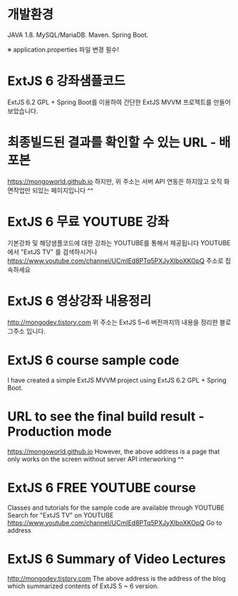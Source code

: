 # 개발환경
JAVA 1.8.
MySQL/MariaDB.
Maven.
Spring Boot.
 
※ application.properties 파일 변경 필수!

# ExtJS 6 강좌샘플코드
ExtJS 6.2 GPL + Spring Boot를 이용하여 간단한 ExtJS MVVM 프로젝트를 만들어보았습니다.

# 최종빌드된 결과를 확인할 수 있는 URL - 배포본
https://mongoworld.github.io
하지만, 위 주소는 서버 API 연동은 하지않고 오직 화면작업만 되있는 페이지입니다 ^^

# ExtJS 6 무료 YOUTUBE 강좌
기본강좌 및 해당샘플코드에 대한 강좌는 YOUTUBE를 통해서 제공됩니다
YOUTUBE에서 "ExtJS TV" 를 검색하시거나
https://www.youtube.com/channel/UCmIEd8PTq5PXJyXlboXKOpQ 
주소로 접속하세요

# ExtJS 6 영상강좌 내용정리
http://mongodev.tistory.com
위 주소는 ExtJS 5~6 버전까지의 내용을 정리한 블로그주소 입니다.

# ExtJS 6 course sample code
I have created a simple ExtJS MVVM project using ExtJS 6.2 GPL + Spring Boot.

# URL to see the final build result - Production mode
https://mongoworld.github.io
However, the above address is a page that only works on the screen without server API interworking ^^

# ExtJS 6 FREE YOUTUBE course
Classes and tutorials for the sample code are available through YOUTUBE
Search for "ExtJS TV" on YOUTUBE
https://www.youtube.com/channel/UCmIEd8PTq5PXJyXlboXKOpQ
Go to address

# ExtJS 6 Summary of Video Lectures
http://mongodev.tistory.com
The above address is the address of the blog which summarized contents of ExtJS 5 ~ 6 version.
